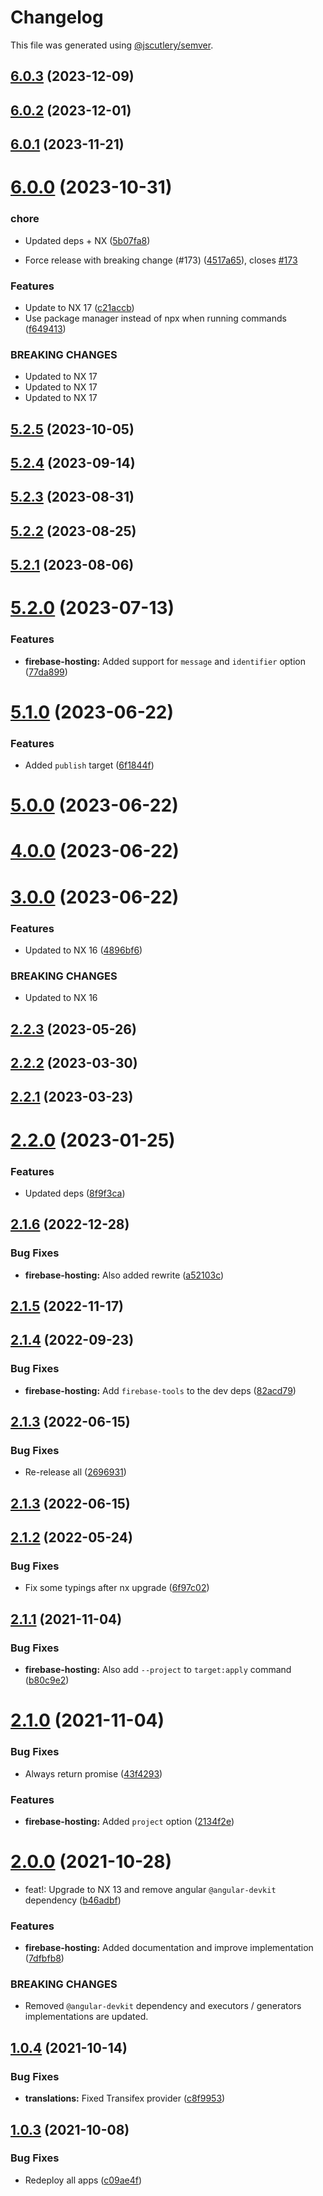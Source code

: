 # Changelog

This file was generated using [@jscutlery/semver](https://github.com/jscutlery/semver).

## [6.0.3](https://github.com/TriPSs/nx-extend/compare/firebase-hosting@6.0.2...firebase-hosting@6.0.3) (2023-12-09)



## [6.0.2](https://github.com/TriPSs/nx-extend/compare/firebase-hosting@6.0.1...firebase-hosting@6.0.2) (2023-12-01)



## [6.0.1](https://github.com/TriPSs/nx-extend/compare/firebase-hosting@6.0.0...firebase-hosting@6.0.1) (2023-11-21)



# [6.0.0](https://github.com/TriPSs/nx-extend/compare/firebase-hosting@5.2.5...firebase-hosting@6.0.0) (2023-10-31)


### chore

* Updated deps + NX ([5b07fa8](https://github.com/TriPSs/nx-extend/commit/5b07fa8fd4d2aeb0599ea71a0a1f2bb25287618e))


* Force release with breaking change (#173) ([4517a65](https://github.com/TriPSs/nx-extend/commit/4517a65729e2aee542bedf3c728675e1c3141a6b)), closes [#173](https://github.com/TriPSs/nx-extend/issues/173)


### Features

* Update to NX 17 ([c21accb](https://github.com/TriPSs/nx-extend/commit/c21accbed588d43cb5a53b4ce5d061722e7740f2))
* Use package manager instead of npx when running commands ([f649413](https://github.com/TriPSs/nx-extend/commit/f649413c682f493a00c59c9ee09ed1ff45df1d77))


### BREAKING CHANGES

* Updated to NX 17
* Updated to NX 17
* Updated to NX 17



## [5.2.5](https://github.com/TriPSs/nx-extend/compare/firebase-hosting@5.2.4...firebase-hosting@5.2.5) (2023-10-05)



## [5.2.4](https://github.com/TriPSs/nx-extend/compare/firebase-hosting@5.2.3...firebase-hosting@5.2.4) (2023-09-14)



## [5.2.3](https://github.com/TriPSs/nx-extend/compare/firebase-hosting@5.2.2...firebase-hosting@5.2.3) (2023-08-31)



## [5.2.2](https://github.com/TriPSs/nx-extend/compare/firebase-hosting@5.2.1...firebase-hosting@5.2.2) (2023-08-25)



## [5.2.1](https://github.com/TriPSs/nx-extend/compare/firebase-hosting@5.2.0...firebase-hosting@5.2.1) (2023-08-06)



# [5.2.0](https://github.com/TriPSs/nx-extend/compare/firebase-hosting@5.1.0...firebase-hosting@5.2.0) (2023-07-13)


### Features

* **firebase-hosting:** Added support for `message` and `identifier` option ([77da899](https://github.com/TriPSs/nx-extend/commit/77da899c7913f4c1e4f158fb15dcd00bc5d0468a))



# [5.1.0](https://github.com/TriPSs/nx-extend/compare/firebase-hosting@5.0.0...firebase-hosting@5.1.0) (2023-06-22)


### Features

* Added `publish` target ([6f1844f](https://github.com/TriPSs/nx-extend/commit/6f1844f792b704d63fca2663363ca0f65fe6451c))



# [5.0.0](https://github.com/TriPSs/nx-extend/compare/firebase-hosting@4.0.0...firebase-hosting@5.0.0) (2023-06-22)



# [4.0.0](https://github.com/TriPSs/nx-extend/compare/firebase-hosting@3.0.0...firebase-hosting@4.0.0) (2023-06-22)



# [3.0.0](https://github.com/TriPSs/nx-extend/compare/firebase-hosting@2.2.3...firebase-hosting@3.0.0) (2023-06-22)


### Features

* Updated to NX 16 ([4896bf6](https://github.com/TriPSs/nx-extend/commit/4896bf66940e1b69e0f2e3971a7864a1da20b2ef))


### BREAKING CHANGES

* Updated to NX 16



## [2.2.3](https://github.com/TriPSs/nx-extend/compare/firebase-hosting@2.2.2...firebase-hosting@2.2.3) (2023-05-26)



## [2.2.2](https://github.com/TriPSs/nx-extend/compare/firebase-hosting@2.2.1...firebase-hosting@2.2.2) (2023-03-30)



## [2.2.1](https://github.com/TriPSs/nx-extend/compare/firebase-hosting@2.2.0...firebase-hosting@2.2.1) (2023-03-23)



# [2.2.0](https://github.com/TriPSs/nx-extend/compare/firebase-hosting@2.1.6...firebase-hosting@2.2.0) (2023-01-25)


### Features

* Updated deps ([8f9f3ca](https://github.com/TriPSs/nx-extend/commit/8f9f3ca9bfd1d51a71b6d8de1c335dc794502c17))



## [2.1.6](https://github.com/TriPSs/nx-extend/compare/firebase-hosting@2.1.5...firebase-hosting@2.1.6) (2022-12-28)


### Bug Fixes

* **firebase-hosting:** Also added rewrite ([a52103c](https://github.com/TriPSs/nx-extend/commit/a52103ca0f4f584fd6afc39c245334163ae0991d))



## [2.1.5](https://github.com/TriPSs/nx-extend/compare/firebase-hosting@2.1.4...firebase-hosting@2.1.5) (2022-11-17)



## [2.1.4](https://github.com/TriPSs/nx-extend/compare/firebase-hosting@2.1.3...firebase-hosting@2.1.4) (2022-09-23)


### Bug Fixes

* **firebase-hosting:** Add `firebase-tools` to the dev deps ([82acd79](https://github.com/TriPSs/nx-extend/commit/82acd79811e4a8d17a4db42a5e9d0c011b0d10ab))



## [2.1.3](https://github.com/TriPSs/nx-extend/compare/firebase-hosting@2.1.2...firebase-hosting@2.1.3) (2022-06-15)


### Bug Fixes

* Re-release all ([2696931](https://github.com/TriPSs/nx-extend/commit/26969318cadada2173710dac9ad1b52257c31760))



## [2.1.3](https://github.com/TriPSs/nx-extend/compare/firebase-hosting@2.1.2...firebase-hosting@2.1.3) (2022-06-15)



## [2.1.2](https://github.com/TriPSs/nx-extend/compare/firebase-hosting@2.1.1...firebase-hosting@2.1.2) (2022-05-24)


### Bug Fixes

* Fix some typings after nx upgrade ([6f97c02](https://github.com/TriPSs/nx-extend/commit/6f97c029988ba9047c108a9e014c1703586a379b))



## [2.1.1](https://github.com/TriPSs/nx-extend/compare/firebase-hosting@2.1.0...firebase-hosting@2.1.1) (2021-11-04)


### Bug Fixes

* **firebase-hosting:** Also add `--project` to `target:apply` command ([b80c9e2](https://github.com/TriPSs/nx-extend/commit/b80c9e24eba9d47f8a45f2768be58106791525b5))



# [2.1.0](https://github.com/TriPSs/nx-extend/compare/firebase-hosting@2.0.0...firebase-hosting@2.1.0) (2021-11-04)


### Bug Fixes

* Always return promise ([43f4293](https://github.com/TriPSs/nx-extend/commit/43f42935887efd612da2661e6d4f640d900814eb))


### Features

* **firebase-hosting:** Added `project` option ([2134f2e](https://github.com/TriPSs/nx-extend/commit/2134f2e06bd37ae942593f06936545753ef435c4))



# [2.0.0](https://github.com/TriPSs/nx-extend/compare/firebase-hosting@1.0.4...firebase-hosting@2.0.0) (2021-10-28)


* feat!: Upgrade to NX 13 and remove angular `@angular-devkit` dependency ([b46adbf](https://github.com/TriPSs/nx-extend/commit/b46adbf390917d5ee7eeb23519249bed47bd45fa))


### Features

* **firebase-hosting:** Added documentation and improve implementation ([7dfbfb8](https://github.com/TriPSs/nx-extend/commit/7dfbfb8c69734ca66b4837a5ffd8b35b3f91e30a))


### BREAKING CHANGES

* Removed `@angular-devkit` dependency and executors / generators implementations are updated.



## [1.0.4](https://github.com/TriPSs/nx-extend/compare/firebase-hosting@1.0.3...firebase-hosting@1.0.4) (2021-10-14)

### Bug Fixes

* **translations:** Fixed Transifex
  provider ([c8f9953](https://github.com/TriPSs/nx-extend/commit/c8f9953e01b62cf7687846c6068a5db666850980))

## [1.0.3](https://github.com/TriPSs/nx-extend/compare/firebase-hosting@1.0.2...firebase-hosting@1.0.3) (2021-10-08)

### Bug Fixes

* Redeploy all apps ([c09ae4f](https://github.com/TriPSs/nx-extend/commit/c09ae4f2993b5e383ca7b02d3df66c93a0a64df5))
